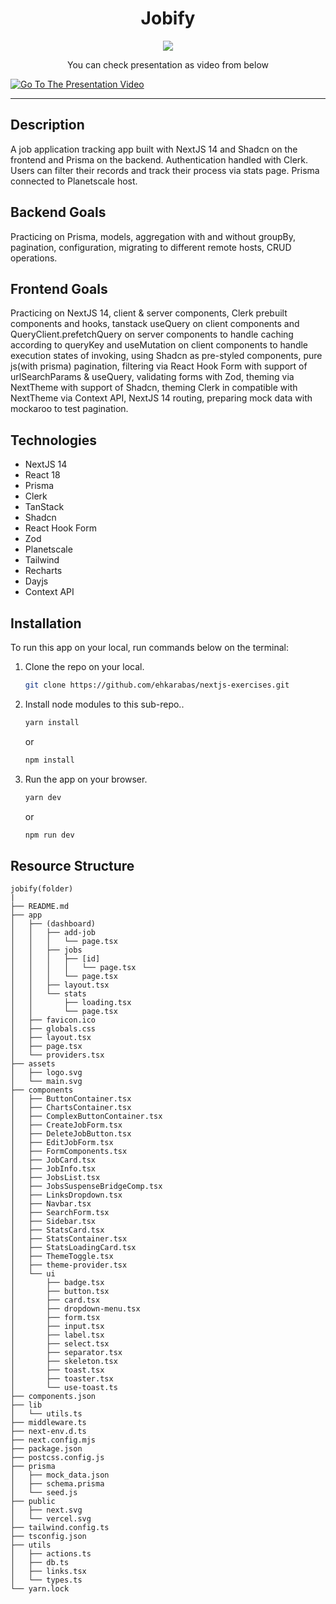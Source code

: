 <div align=center>
	<h1>Jobify</h1>
</div>

<div align="center">
	<a href="https://jobify-ehkarabas.vercel.app/">
		<img src="https://img.shields.io/badge/live-%23.svg?&style=for-the-badge&logo=www&logoColor=white%22&color=black">
	</a>
</div>

<div align="center">
      <p>You can check presentation as video from below</p>
</div>

[![Go To The Presentation Video](https://i.hizliresim.com/enytu5r.png)](https://youtu.be/94dsMcQMKlg)

<hr>

## Description

A job application tracking app built with NextJS 14 and Shadcn on the frontend and Prisma on the backend. Authentication handled with Clerk. Users can filter their records and track their process via stats page. Prisma connected to Planetscale host.

## Backend Goals

Practicing on Prisma, models, aggregation with and without groupBy, pagination, configuration, migrating to different remote hosts, CRUD operations.

## Frontend Goals

Practicing on NextJS 14, client & server components, Clerk prebuilt components and hooks, tanstack useQuery on client components and QueryClient.prefetchQuery on server components to handle caching according to queryKey and useMutation on client components to handle execution states of invoking, using Shadcn as pre-styled components, pure js(with prisma) pagination, filtering via React Hook Form with support of urlSearchParams & useQuery, validating forms with Zod, theming via NextTheme with support of Shadcn, theming Clerk in compatible with NextTheme via Context API, NextJS 14 routing, preparing mock data with mockaroo to test pagination.

## Technologies

- NextJS 14
- React 18
- Prisma
- Clerk
- TanStack
- Shadcn
- React Hook Form
- Zod
- Planetscale
- Tailwind
- Recharts
- Dayjs
- Context API

## Installation

To run this app on your local, run commands below on the terminal:

1. Clone the repo on your local.

   ```bash
   git clone https://github.com/ehkarabas/nextjs-exercises.git
   ```

2. Install node modules to this sub-repo..

   ```bash
   yarn install
   ```

   or

   ```bash
   npm install
   ```

3. Run the app on your browser.

   ```bash
   yarn dev
   ```

   or

   ```bash
   npm run dev
   ```

## Resource Structure

```
jobify(folder)
|
├── README.md
├── app
│   ├── (dashboard)
│   │   ├── add-job
│   │   │   └── page.tsx
│   │   ├── jobs
│   │   │   ├── [id]
│   │   │   │   └── page.tsx
│   │   │   └── page.tsx
│   │   ├── layout.tsx
│   │   └── stats
│   │       ├── loading.tsx
│   │       └── page.tsx
│   ├── favicon.ico
│   ├── globals.css
│   ├── layout.tsx
│   ├── page.tsx
│   └── providers.tsx
├── assets
│   ├── logo.svg
│   └── main.svg
├── components
│   ├── ButtonContainer.tsx
│   ├── ChartsContainer.tsx
│   ├── ComplexButtonContainer.tsx
│   ├── CreateJobForm.tsx
│   ├── DeleteJobButton.tsx
│   ├── EditJobForm.tsx
│   ├── FormComponents.tsx
│   ├── JobCard.tsx
│   ├── JobInfo.tsx
│   ├── JobsList.tsx
│   ├── JobsSuspenseBridgeComp.tsx
│   ├── LinksDropdown.tsx
│   ├── Navbar.tsx
│   ├── SearchForm.tsx
│   ├── Sidebar.tsx
│   ├── StatsCard.tsx
│   ├── StatsContainer.tsx
│   ├── StatsLoadingCard.tsx
│   ├── ThemeToggle.tsx
│   ├── theme-provider.tsx
│   └── ui
│       ├── badge.tsx
│       ├── button.tsx
│       ├── card.tsx
│       ├── dropdown-menu.tsx
│       ├── form.tsx
│       ├── input.tsx
│       ├── label.tsx
│       ├── select.tsx
│       ├── separator.tsx
│       ├── skeleton.tsx
│       ├── toast.tsx
│       ├── toaster.tsx
│       └── use-toast.ts
├── components.json
├── lib
│   └── utils.ts
├── middleware.ts
├── next-env.d.ts
├── next.config.mjs
├── package.json
├── postcss.config.js
├── prisma
│   ├── mock_data.json
│   ├── schema.prisma
│   └── seed.js
├── public
│   ├── next.svg
│   └── vercel.svg
├── tailwind.config.ts
├── tsconfig.json
├── utils
│   ├── actions.ts
│   ├── db.ts
│   ├── links.tsx
│   └── types.ts
└── yarn.lock
```
